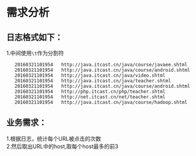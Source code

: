# 需求分析
## 日志格式如下：
1.中间使用`\t`作为分割符
```20160321101954	http://java.itcast.cn/java/course/javaeeadvanced.shtml
   20160321101954	http://java.itcast.cn/java/course/javaee.shtml
   20160321101954	http://java.itcast.cn/java/course/android.shtml
   20160321101954	http://java.itcast.cn/java/video.shtml
   20160321101954	http://java.itcast.cn/java/teacher.shtml
   20160321101954	http://java.itcast.cn/java/course/android.shtml
   20160321101954	http://php.itcast.cn/php/teacher.shtml
   20160321101954	http://net.itcast.cn/net/teacher.shtml
   20160321101954	http://java.itcast.cn/java/course/hadoop.shtml
```
## 业务需求：
1.根据日志，统计每个URL被点击的次数\
2.然后取出URL中的host,取每个host最多的前3